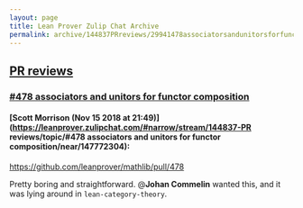 ```yaml
---
layout: page
title: Lean Prover Zulip Chat Archive 
permalink: archive/144837PRreviews/29941478associatorsandunitorsforfunctorcomposition.html
---
```


## [PR reviews](index.html)
### [#478 associators and unitors for functor composition](29941478associatorsandunitorsforfunctorcomposition.html)

#### [Scott Morrison (Nov 15 2018 at 21:49)](https://leanprover.zulipchat.com/#narrow/stream/144837-PR reviews/topic/#478 associators and unitors for functor composition/near/147772304):
https://github.com/leanprover/mathlib/pull/478

Pretty boring and straightforward. @**Johan Commelin** wanted this, and it was lying around in `lean-category-theory`.


